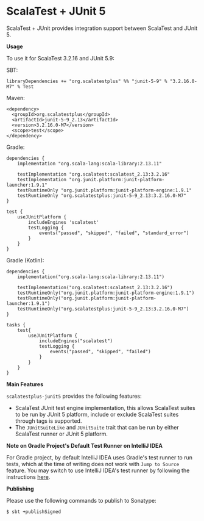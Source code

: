 # ScalaTest + JUnit 5
ScalaTest + JUnit provides integration support between ScalaTest and JUnit 5.

**Usage**

To use it for ScalaTest 3.2.16 and JUnit 5.9:

SBT:

```
libraryDependencies += "org.scalatestplus" %% "junit-5-9" % "3.2.16.0-M7" % Test
```

Maven:

```
<dependency>
  <groupId>org.scalatestplus</groupId>
  <artifactId>junit-5-9_2.13</artifactId>
  <version>3.2.16.0-M7</version>
  <scope>test</scope>
</dependency>
```

Gradle: 

```
dependencies {
    implementation "org.scala-lang:scala-library:2.13.11"

    testImplementation "org.scalatest:scalatest_2.13:3.2.16"
    testImplementation "org.junit.platform:junit-platform-launcher:1.9.1"
    testRuntimeOnly "org.junit.platform:junit-platform-engine:1.9.1"
    testRuntimeOnly "org.scalatestplus:junit-5-9_2.13:3.2.16.0-M7"
}

test {
    useJUnitPlatform {
        includeEngines 'scalatest'
        testLogging {
            events("passed", "skipped", "failed", "standard_error")
        }
    }
}
```

Gradle (Kotlin): 

```
dependencies {
    implementation("org.scala-lang:scala-library:2.13.11")

    testImplementation("org.scalatest:scalatest_2.13:3.2.16")
    testRuntimeOnly("org.junit.platform:junit-platform-engine:1.9.1")
    testRuntimeOnly("org.junit.platform:junit-platform-launcher:1.9.1")
    testRuntimeOnly("org.scalatestplus:junit-5-9_2.13:3.2.16.0-M7")
}

tasks {
    test{
        useJUnitPlatform {
            includeEngines("scalatest")
            testLogging {
                events("passed", "skipped", "failed")
            }
        }
    }
}
```

**Main Features**

`scalatestplus-junit5` provides the following features:

  - ScalaTest JUnit test engine implementation, this allows ScalaTest suites to be run by JUnit 5 platform, include or exclude ScalaTest suites through tags is supported.
  - The `JUnitSuiteLike` and `JUnitSuite` trait that can be run by either ScalaTest runner or JUnit 5 platform.

**Note on Gradle Project's Default Test Runner on IntelliJ IDEA**

For Gradle project, by default IntelliJ IDEA uses Gradle's test runner to run tests, which at the time of writing does not work with `Jump to Source` feature.  You may switch to use IntelliJ IDEA's test runner by following the instructions [here](https://www.jetbrains.com/help/idea/work-with-tests-in-gradle.html#configure_gradle_test_runner).

**Publishing**

Please use the following commands to publish to Sonatype:

```
$ sbt +publishSigned
```